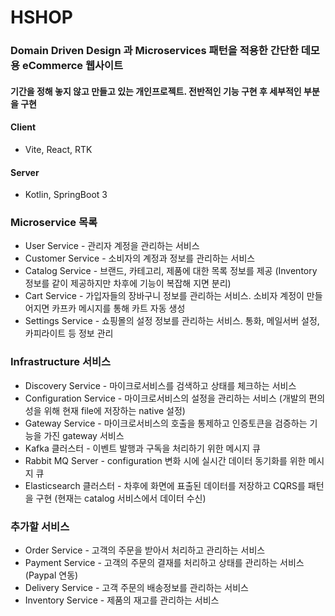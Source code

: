 # HSHOP

### Domain Driven Design 과 Microservices 패턴을 적용한 간단한 데모용 eCommerce 웹사이트
#### 기간을 정해 놓지 않고 만들고 있는 개인프로젝트. 전반적인 기능 구현 후 세부적인 부분을 구현
#### Client
 - Vite, React, RTK
#### Server
 - Kotlin, SpringBoot 3


### Microservice 목록
 - User Service - 관리자 계정을 관리하는 서비스
 - Customer Service - 소비자의 계정과 정보를 관리하는 서비스
 - Catalog Service - 브랜드, 카테고리, 제품에 대한 목록 정보를 제공 (Inventory 정보를 같이 제공하지만 차후에 기능이 복잡해 지면 분리)
 - Cart Service - 가입자들의 장바구니 정보를 관리하는 서비스. 소비자 계정이 만들어지면 카프카 메시지를 통해 카트 자동 생성
 - Settings Service - 쇼핑몰의 설정 정보를 관리하는 서비스. 통화, 메일서버 설정, 카피라이트 등 정보 관리

### Infrastructure 서비스
- Discovery Service - 마이크로서비스를 검색하고 상태를 체크하는 서비스
- Configuration Service - 마이크로서비스의 설정을 관리하는 서비스 (개발의 편의성을 위해 현재 file에 저장하는 native 설정)
- Gateway Service - 마이크로서비스의 호출을 통제하고 인증토큰을 검증하는 기능을 가진 gateway 서비스
- Kafka 클러스터 - 이벤트 발행과 구독을 처리하기 위한 메시지 큐
- Rabbit MQ Server - configuration 변화 시에 실시간 데이터 동기화를 위한 메시지 큐
- Elasticsearch 클러스터 - 차후에 화면에 표출된 데이터를 저장하고 CQRS를 패턴을 구현 (현재는 catalog 서비스에서 데이터 수신) 

### 추가할 서비스
 - Order Service - 고객의 주문을 받아서 처리하고 관리하는 서비스
 - Payment Service - 고객의 주문의 결재를 처리하고 상태를 관리하는 서비스 (Paypal 연동)
 - Delivery Service - 고객 주문의 배송정보를 관리하는 서비스
 - Inventory Service - 제품의 재고를 관리하는 서비스
 
